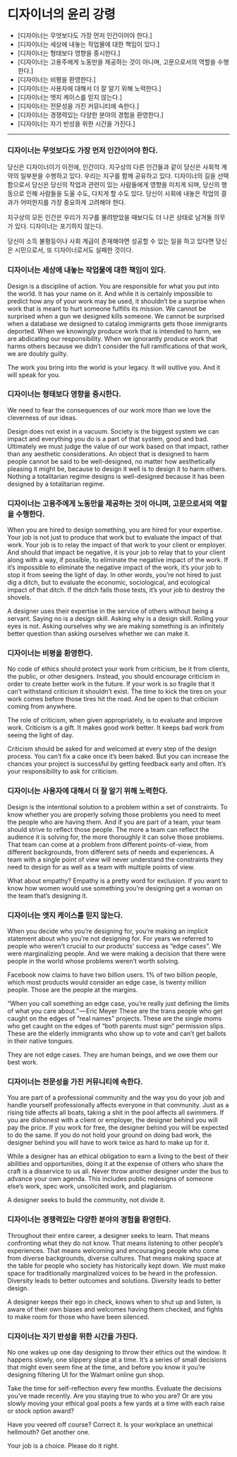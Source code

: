 # 디자이너의 윤리 강령


* [디자이너는 무엇보다도 가장 먼저 인간이어야 한다.]
* [디자이너는 세상에 내놓는 작업물에 대한 책임이 있다.]
* [디자이너는 형태보다 영향을 중시한다.]
* [디자이너는 고용주에게 노동만을 제공하는 것이 아니며, 고문으로서의 역할을 수행한다.]
* [디자이너는 비평을 환영한다.]
* [디자이너는 사용자에 대해서 더 잘 알기 위해 노력한다.]
* [디자이너는 엣지 케이스를 믿지 않는다.]
* [디자이너는 전문성을 가진 커뮤니티에 속한다.]
* [디자이너는 경쟁력있는 다양한 분야의 경험을 환영한다.]
* [디자이너는 자기 반성을 위한 시간을 가진다.]


***



### 디자이너는 무엇보다도 가장 먼저 인간이어야 한다.

당신은 디자이너이기 이전에, 인간이다. 지구상의 다른 인간들과 같이 당신은 사회적 계약의 일부분을 수행하고 있다. 우리는 지구를 함께 공유하고 있다. 디자이너의 길을 선택함으로서 당신은 당신의 작업과 관련이 있는 사람들에게 영향을 미치게 되며, 당신의 행동으로 인해 사람들을 도울 수도, 다치게 할 수도 있다. 당신이 사회에 내놓은 작업의 결과가 어떠한지를 가장 중요하게 고려해야 한다. 

지구상의 모든 인간은 우리가 지구를 물려받았을 때보다도 더 나은 상태로 남겨둘 의무가 있다. 디자이너는 포기하지 않는다.

당신이 소득 불평등이나 사회 계급이 존재해야면 성공할 수 있는 일을 하고 있다면 당신은 시민으로서, 또 디자이너로서도 실패한 것이다.


### 디자이너는 세상에 내놓는 작업물에 대한 책임이 있다.

Design is a discipline of action. You are responsible for what you put into the world. It has your name on it. And while it is certainly impossible to predict how any of your work may be used, it shouldn’t be a surprise when work that is meant to hurt someone fulfills its mission. We cannot be surprised when a gun we designed kills someone. We cannot be surprised when a database we designed to catalog immigrants gets those immigrants deported. When we knowingly produce work that is intended to harm, we are abdicating our responsibility. When we ignorantly produce work that harms others because we didn’t consider the full ramifications of that work, we are doubly guilty.

The work you bring into the world is your legacy. It will outlive you. And it will speak for you.


### 디자이너는 형태보다 영향을 중시한다.

We need to fear the consequences of our work more than we love the cleverness of our ideas.

Design does not exist in a vacuum. Society is the biggest system we can impact and everything you do is a part of that system, good and bad. Ultimately we must judge the value of our work based on that impact, rather than any aesthetic considerations. An object that is designed to harm people cannot be said to be well-designed, no matter how aesthetically pleasing it might be, because to design it well is to design it to harm others. Nothing a totalitarian regime designs is well-designed because it has been designed by a totalitarian regime.


### 디자이너는 고용주에게 노동만을 제공하는 것이 아니며, 고문으로서의 역할을 수행한다.

When you are hired to design something, you are hired for your expertise. Your job is not just to produce that work but to evaluate the impact of that work. Your job is to relay the impact of that work to your client or employer. And should that impact be negative, it is your job to relay that to your client along with a way, if possible, to eliminate the negative impact of the work. If it’s impossible to eliminate the negative impact of the work, it’s your job to stop it from seeing the light of day. In other words, you’re not hired to just dig a ditch, but to evaluate the economic, sociological, and ecological impact of that ditch. If the ditch fails those tests, it’s your job to destroy the shovels.

A designer uses their expertise in the service of others without being a servant. Saying no is a design skill. Asking why is a design skill. Rolling your eyes is not. Asking ourselves why we are making something is an infinitely better question than asking ourselves whether we can make it.


### 디자이너는 비평을 환영한다.

No code of ethics should protect your work from criticism, be it from clients, the public, or other designers. Instead, you should encourage criticism in order to create better work in the future. If your work is so fragile that it can’t withstand criticism it shouldn’t exist. The time to kick the tires on your work comes before those tires hit the road. And be open to that criticism coming from anywhere.

The role of criticism, when given appropriately, is to evaluate and improve work. Criticism is a gift. It makes good work better. It keeps bad work from seeing the light of day.

Criticism should be asked for and welcomed at every step of the design process. You can’t fix a cake once it’s been baked. But you can increase the chances your project is successful by getting feedback early and often. It’s your responsibility to ask for criticism.


### 디자이너는 사용자에 대해서 더 잘 알기 위해 노력한다.

Design is the intentional solution to a problem within a set of constraints. To know whether you are properly solving those problems you need to meet the people who are having them. And if you are part of a team, your team should strive to reflect those people. The more a team can reflect the audience it is solving for, the more thoroughly it can solve those problems. That team can come at a problem from different points-of-view, from different backgrounds, from different sets of needs and experiences. A team with a single point of view will never understand the constraints they need to design for as well as a team with multiple points of view.

What about empathy? Empathy is a pretty word for exclusion. If you want to know how women would use something you’re designing get a woman on the team that’s designing it.


### 디자이너는 엣지 케이스를 믿지 않는다.

When you decide who you’re designing for, you’re making an implicit statement about who you’re not designing for. For years we referred to people who weren’t crucial to our products’ success as “edge cases”. We were marginalizing people. And we were making a decision that there were people in the world whose problems weren’t worth solving.

Facebook now claims to have two billion users. 1% of two billion people, which most products would consider an edge case, is twenty million people. Those are the people at the margins.

“When you call something an edge case, you’re really just defining the limits of what you care about.” — Eric Meyer
These are the trans people who get caught on the edges of “real names” projects. These are the single moms who get caught on the edges of “both parents must sign” permission slips. These are the elderly immigrants who show up to vote and can’t get ballots in their native tongues.

They are not edge cases. They are human beings, and we owe them our best work.


### 디자이너는 전문성을 가진 커뮤니티에 속한다.

You are part of a professional community and the way you do your job and handle yourself professionally affects everyone in that community. Just as a rising tide affects all boats, taking a shit in the pool affects all swimmers. If you are dishonest with a client or employer, the designer behind you will pay the price. If you work for free, the designer behind you will be expected to do the same. If you do not hold your ground on doing bad work, the designer behind you will have to work twice as hard to make up for it.

While a designer has an ethical obligation to earn a living to the best of their abilities and opportunities, doing it at the expense of others who share the craft is a disservice to us all. Never throw another designer under the bus to advance your own agenda. This includes public redesigns of someone else’s work, spec work, unsolicited work, and plagiarism.

A designer seeks to build the community, not divide it.


### 디자이너는 경쟁력있는 다양한 분야의 경험을 환영한다.

Throughout their entire career, a designer seeks to learn. That means confronting what they do not know. That means listening to other people’s experiences. That means welcoming and encouraging people who come from diverse backgrounds, diverse cultures. That means making space at the table for people who society has historically kept down. We must make space for traditionally marginalized voices to be heard in the profession. Diversity leads to better outcomes and solutions. Diversity leads to better design.

A designer keeps their ego in check, knows when to shut up and listen, is aware of their own biases and welcomes having them checked, and fights to make room for those who have been silenced.


### 디자이너는 자기 반성을 위한 시간을 가진다.

No one wakes up one day designing to throw their ethics out the window. It happens slowly, one slippery slope at a time. It’s a series of small decisions that might even seem fine at the time, and before you know it you’re designing filtering UI for the Walmart online gun shop.

Take the time for self-reflection every few months. Evaluate the decisions you’ve made recently. Are you staying true to who you are? Or are you slowly moving your ethical goal posts a few yards at a time with each raise or stock option award?

Have you veered off course? Correct it. Is your workplace an unethical hellmouth? Get another one.

Your job is a choice. Please do it right.
